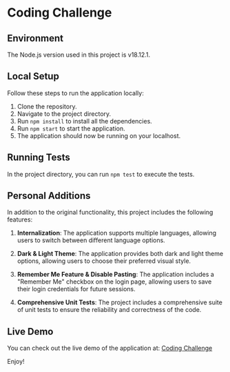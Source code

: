 # Coding Challenge

## Environment
The Node.js version used in this project is v18.12.1.

## Local Setup
Follow these steps to run the application locally:

1. Clone the repository.
2. Navigate to the project directory.
3. Run `npm install` to install all the dependencies.
4. Run `npm start` to start the application.
5. The application should now be running on your localhost.

## Running Tests
In the project directory, you can run `npm test` to execute the tests.

## Personal Additions
In addition to the original functionality, this project includes the following features:

1. **Internalization**: The application supports multiple languages, allowing users to switch between different language options.

2. **Dark & Light Theme**: The application provides both dark and light theme options, allowing users to choose their preferred visual style.

3. **Remember Me Feature & Disable Pasting**: The application includes a "Remember Me" checkbox on the login page, allowing users to save their login credentials for future sessions.

4. **Comprehensive Unit Tests**: The project includes a comprehensive suite of unit tests to ensure the reliability and correctness of the code.

## Live Demo
You can check out the live demo of the application at: [Coding Challenge](https://www.example.com)

Enjoy!
